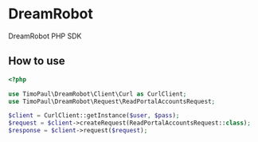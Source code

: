# DreamRobot
DreamRobot PHP SDK


## How to use

```php
<?php

use TimoPaul\DreamRobot\Client\Curl as CurlClient;
use TimoPaul\DreamRobot\Request\ReadPortalAccountsRequest;

$client = CurlClient::getInstance($user, $pass);
$request = $client->createRequest(ReadPortalAccountsRequest::class);
$response = $client->request($request);

```
